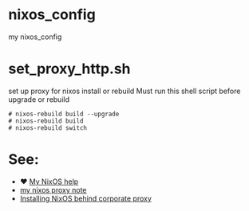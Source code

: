 # nixos_config
my nixos_config 

# set_proxy_http.sh
set up proxy for nixos install or rebuild
Must run this shell script before upgrade or rebuild
```
# nixos-rebuild build --upgrade
# nixos-rebuild build
# nixos-rebuild switch

```

# See:
- ❤️ [My NixOS help](https://github.com/AaG7xNnrgbzeyqc5woPS/linux_help/tree/master/NixOS)
- [my nixos proxy note](https://github.com/AaG7xNnrgbzeyqc5woPS/linux_help/blob/master/NixOS/proxy/nixos%20proxy%20setup.md)
- [Installing NixOS behind corporate proxy ](https://gist.github.com/kuznero/dfacede512d5cbec42b6150ba1208063)
